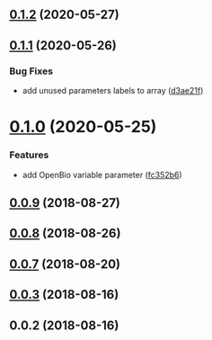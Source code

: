 ## [0.1.2](https://github.com/Hackuarium/legoino-device-information/compare/v0.1.1...v0.1.2) (2020-05-27)



## [0.1.1](https://github.com/Hackuarium/legoino-device-information/compare/v0.1.0...v0.1.1) (2020-05-26)


### Bug Fixes

* add unused parameters labels to array ([d3ae21f](https://github.com/Hackuarium/legoino-device-information/commit/d3ae21f669101f1efd61f2076afaf4053b9b2142))



# [0.1.0](https://github.com/Hackuarium/legoino-device-information/compare/v0.0.9...v0.1.0) (2020-05-25)


### Features

* add OpenBio variable parameter ([fc352b6](https://github.com/Hackuarium/legoino-device-information/commit/fc352b6d83b3a4cac83b4c1ab3ffd3e1d10c5445))



<a name="0.0.9"></a>
## [0.0.9](https://github.com/cheminfo-js/legoino-device-information/compare/v0.0.8...v0.0.9) (2018-08-27)



<a name="0.0.8"></a>
## [0.0.8](https://github.com/cheminfo-js/legoino-device-information/compare/v0.0.7...v0.0.8) (2018-08-26)



<a name="0.0.7"></a>
## [0.0.7](https://github.com/cheminfo-js/legoino-device-information/compare/v0.0.6...v0.0.7) (2018-08-20)



<a name="0.0.3"></a>
## [0.0.3](https://github.com/cheminfo-js/legoino-device-information/compare/v0.0.2...v0.0.3) (2018-08-16)



<a name="0.0.2"></a>
## 0.0.2 (2018-08-16)



